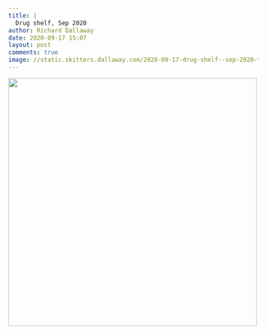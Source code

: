 ```yaml
---
title: |
  Drug shelf, Sep 2020
author: Richard Dallaway
date: 2020-09-17 15:07
layout: post
comments: true
image: //static.skitters.dallaway.com/2020-09-17-drug-shelf--sep-2020-thumb-1-IMG_1885.jpg
---
```


<div>
        <a href="//static.skitters.dallaway.com/2020-09-17-drug-shelf--sep-2020-fullsize-1-IMG_1885.jpg">
          <img src="//static.skitters.dallaway.com/2020-09-17-drug-shelf--sep-2020-thumb-1-IMG_1885.jpg" width="500" height="500"/>
        </a>
      </div>


  
      